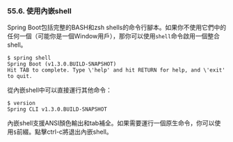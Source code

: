 ### 55.6. 使用內嵌shell

Spring Boot包括完整的BASH和zsh shells的命令行腳本。如果你不使用它們中的任何一個（可能你是一個Window用戶），那你可以使用`shell`命令啟用一個整合shell。
```shell
$ spring shell
Spring Boot (v1.3.0.BUILD-SNAPSHOT)
Hit TAB to complete. Type \'help' and hit RETURN for help, and \'exit' to quit.
```
從內嵌shell中可以直接運行其他命令：
```shell
$ version
Spring CLI v1.3.0.BUILD-SNAPSHOT
```
內嵌shell支援ANSI顏色輸出和tab補全。如果需要運行一個原生命令，你可以使用`$`前綴。點擊ctrl-c將退出內嵌shell。

